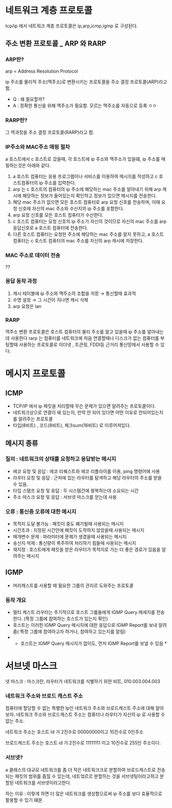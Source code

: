 # 네트워크 계층 프로토콜

tcp/ip 에서 네트워크 계층 프로토콜은 ip,arp,icmp,igmp 로 구성된다.

## 주소 변환 프로토콜  _ ARP 와 RARP

### ARP란?

arp = Address Resolution Protocol

ip 주소를 물리적 주소(맥주소)로 변환시키는 프로토콜을 주소 결정 프로토콜(ARP)라고 함.

- Q : 왜 필요할까?
- A : 정확한 통신을 위해 맥주소가 필요함. 모르는 맥주소를 자동으로 등록 ㅇㅇ

### RARP란?

그 역과정을 주소 결정 프로토콜(RARP)라고 함.

### IP주소와 MAC주소 매핑 절차

a 호스트에서 c 호스트로 갔을때, 각 호스트에 ip 주소와 맥주소가 있을떄, ip 주소를 매핑하는것은 아래와 같다.

1. a 호스트 컴퓨터는 응용 프로그램이나 서비스를 이용하여 메시지를 작성하고 c 호스트컴퓨터의 ip 주소를 입력한다.
2. arp 는 c 호스트의 컴퓨터의 ip 주소에 해당하는 mac 주소를 알아내기 위해 arp 캐시에 해당하는 정보가 들어있는지 확인하고 정보가 있으면 메시지를 전송한다.
3. 해당 mac 주소가 없으면 모든 호스트 컴퓨터로 arp 요청 신호를 전송하며, 이때 요청 신호에 자신의 mac 주소와 수신지의 ip 주소를 포함한다.
4. arp 요청 신호를 모든 호스트 컴퓨터가 수신한다.
5. c 호스트 컴퓨터는 요청 신호의 ip 주소가 자신의 것이므로 자신의 mac 주소를 arp 응답신호로 a 호스트 컴퓨터에 전송한다.
6. 다른 호스트 컴퓨터는 요청한 주소에 해당하는 mac 주소를 알지 못하고, a 호스트 컴퓨터는 c 호스트 컴퓨터의 mac 주소를 자신의 arp 캐시에 저장한다.

### MAC 주소로 데이터 전송

??

### 응답 동작 과정

1. 캐시 테이블에 ip 주소와 맥주소의 조합을 저장 → 통신할때 효과적
2. 수명 설정 → 그 시간이 지나면 캐시 삭제
3. arp 요청은 lan 

### RARP

역주소 변환 프로토콜은 호스트 컴퓨터의 물리 주소를 알고 있을때 ip 주소를 알아내는데 사용한다 rarp 는 컴퓨터를 네트워크에 처음 연결할때나 디스크가 없는 컴퓨터를 부팅할때 사용하는 프로토콜로 이더넷 , 트큰링, FDDI등 근거리 통신망에서 사용할 수 있다.

# 메시지 프로토콜

## ICMP

- TCP/IP 에서 ip 패킷을 처리할때 무슨 문제가 있으면 알려주는 프로토콜이다.
- 네트워크상으로 연결이 돼 있는지, 만약 안 되어 있다면 어떤 이유로 안되어있는지를 알려주는 프로토콜
- 타입(8비트) , 코드(8비트), 체크sum(16비트) 로 이루어져있다.

## 메시지 종류

### 질의 : 네트워크의 상태를 요청하고 응답받는 메시지

- 에코 요청 및 응답 : 에코 리퀘스트와 에코 리플라이를 이용, ping 명령어에 사용
- 라우터 요청 및 응답 : 근처에 있는 라우터를 탐색하고 해당 라우터의 주소를 받을 수 있음.
- 타임 스탬프 요청 및 응답 : 두 시스템간에 왕복하는데 소요되는 시간
- 주소 마스크 요청 및 응답 : 서브넷 마스크를 얻는데 사용

### 오류 : 통신중 오류에 대한 메시지

- 목적지 도달 불가능 : 패킷이 중도 폐기될때 사용되는 메시지
- 시간초과 : 지정된 시간안에 패킷이 도착하지 않았을때 사용되는 메시지
- 매개변수 문제 : 파라미터에 문제가 생겼을때 사용되는 메시지
- 송신지 억제 : 통신량이 폭주하여 처리하기 힘들때 사용되는 메시지
- 재지정 : 호스트에게 패킷을 받은 라우터가 목적지로 가는 더 좋은 경로가 있음을 알려주는 메시지

## IGMP

- 머리캐스트를 사용할 때 필요한 그룹의 관리르 도와주는 프로토콜

### 동작 개요

- 멀티 케스트 라우터는 주기적으로 호스트 그룹들에게 IGMP Query 메세지를 전송한다. (특정 그룹에 참여하는 호스트가 있는지 확인)
- 호스트는 이러한 IGMP Query 메시지에 대한 응답으로 IGMP Report를 보내 알려줌( 특정 그룹에 참여하고자 하거나, 참여하고 있는지를 알림)
- * 호스트는 IGMP Query 메시지가 없이도, 먼저 IGMP Report를 보낼 수 있음 *

# 서브넷 마스크

넷 마스크 : 마스크란, 라우터가 네트워크를 식별하기 위한 비트, 010.003.004.003

### 네트워크 주소와 브로드 캐스트 주소

컴퓨터에 할당할 수 없는 특별한 Ip인 네트워크 주소와 브로드캐스트 주소에 대해 알아보자. 네트워크 주소와 브로드캐스트 주소는 컴퓨터나 라우터가 자신의 ip 로 사용할 수 없는 주소.

네트워크 주소는 호스트 Id 가 2진수로 00000000이고 10진수로 0인주소

브로드캐스트 주소는 호스트 id 가 2진수로 11111111 이고 10진수로 255인 주소이다.

### 서브넷?

a 클래스의 대규모 네트워크를 좀 더 작은 네트워크크로 분할하여 브로드캐스트로 전송되는 패킷의 범위를 좁힐 수 있는데, 네트엌르르 분할하는 것을 서브넷팅이라고하고 분할된 네트워크를 서브넷이라고한다.

하는 이유 : 이렇게 하면 더 많은 네트워크를 생성함으로써 ip 주소를 보다 효율적으로 활용할 수 있기 떄문.
